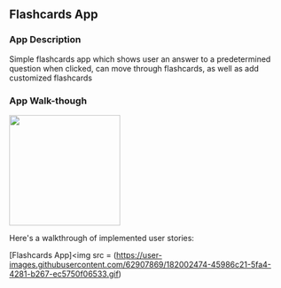## Flashcards App

### App Description
Simple flashcards app which shows user an answer to a predetermined question when clicked, can move through flashcards, as well as add customized flashcards

### App Walk-though
<img src="https://i.imgur.com/H5aMn1j.gif](https://user-images.githubusercontent.com/62907869/182002474-45986c21-5fa4-4281-b267-ec5750f06533.gif" width=200><br>

Here's a walkthrough of implemented user stories:

[Flashcards App]<img src = (https://user-images.githubusercontent.com/62907869/182002474-45986c21-5fa4-4281-b267-ec5750f06533.gif)


